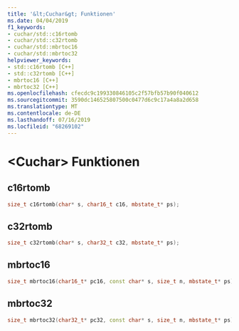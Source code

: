 ```yaml
---
title: '&lt;Cuchar&gt; Funktionen'
ms.date: 04/04/2019
f1_keywords:
- cuchar/std::c16rtomb
- cuchar/std::c32rtomb
- cuchar/std::mbrtoc16
- cuchar/std::mbrtoc32
helpviewer_keywords:
- std::c16rtomb [C++]
- std::c32rtomb [C++]
- mbrtoc16 [C++]
- mbrtoc32 [C++]
ms.openlocfilehash: cfecdc9c199330846105c2f57bfb57b90f040612
ms.sourcegitcommit: 3590dc146525807500c0477d6c9c17a4a8a2d658
ms.translationtype: MT
ms.contentlocale: de-DE
ms.lasthandoff: 07/16/2019
ms.locfileid: "68269102"
---
```

# <a name="ltcuchargt-functions"></a>&lt;Cuchar&gt; Funktionen

## <a name="c16rtomb"></a> c16rtomb

```cpp
size_t c16rtomb(char* s, char16_t c16, mbstate_t* ps);
```

## <a name="c32rtomb"></a> c32rtomb

```cpp
size_t c32rtomb(char* s, char32_t c32, mbstate_t* ps);
```

## <a name="mbrtoc16"></a> mbrtoc16

```cpp
size_t mbrtoc16(char16_t* pc16, const char* s, size_t n, mbstate_t* ps);
```

## <a name="mbrtoc32"></a> mbrtoc32

```cpp
size_t mbrtoc32(char32_t* pc32, const char* s, size_t n, mbstate_t* ps);
```
